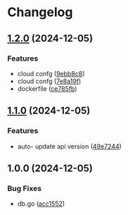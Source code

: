 # Changelog

## [1.2.0](https://github.com/Shakhboz06/Go-project/compare/v1.1.0...v1.2.0) (2024-12-05)


### Features

* cloud confg ([9ebb8c8](https://github.com/Shakhboz06/Go-project/commit/9ebb8c897661b8a36f93500ca8b1cd4ae3d9694c))
* cloud confg ([7e8a19f](https://github.com/Shakhboz06/Go-project/commit/7e8a19f5d6df828c673096357d3989002e01531d))
* dockerfile ([ce785fb](https://github.com/Shakhboz06/Go-project/commit/ce785fbf4c7f9f779c0463613fa4f7ac9f79c6a5))

## [1.1.0](https://github.com/Shakhboz06/Go-project/compare/v1.0.0...v1.1.0) (2024-12-05)


### Features

* auto- update api version ([49e7244](https://github.com/Shakhboz06/Go-project/commit/49e724458467fb3dee3109e1480f8622be304743))

## 1.0.0 (2024-12-05)


### Bug Fixes

* db.go ([acc1552](https://github.com/Shakhboz06/Go-project/commit/acc1552020a1bccaf62ab74c510ca253ea3cf439))
